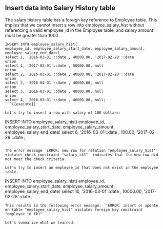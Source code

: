 
## Insert data into Salary History table

The salary history table has a foreign key reference to Employee table. This implies that we cannot insert a row into employee_salary_hist without referencing a valid employee_id in the Employee table, and salary amount must be greater than 1000.

```
INSERT INTO employee_salary_hist(
employee_id, employee_salary_start_date, employee_salary_amount,
employee_salary_end_date)
select 1, '2016-03-01'::date , 40000.00, '2017-02-28'::date
union
select 1, '2017-03-01'::date , 50000.00, null
union
select 2, '2016-03-01'::date , 40000.00, '2017-02-28'::date
union
select 2, '2016-04-01'::date , 40000.00, null
union
select 3, '2016-03-01'::date , 40000.00, null
union
select 4, '2016-03-01'::date , 40000.00, null;
```{{execute}}

Let's try to insert a row with salary of 100 dollars:

```
INSERT INTO employee_salary_hist(
    employee_id, employee_salary_start_date, employee_salary_amount, employee_salary_end_date)
select 6, '2016-03-01'::date , 100.00, '2017-02-28'::date ;
```{{execute}}

The error message `ERROR: new row for relation "employee_salary_hist" violates check constraint "salary_ck1"` indicates that the new row did not meet the check criteria.

Let's try to insert an employee_id that does not exist in the employee table.

```
INSERT INTO employee_salary_hist(
    employee_id, employee_salary_start_date, employee_salary_amount, employee_salary_end_date)
select 10, '2016-03-01'::date , 10000.00, '2017-02-28'::date ;
```
This results in the following error message: `"ERROR: insert or update on table "employee_salary_hist" violates foreign key constraint "employee_id_fk1"`

Let's summarize what we learned.
